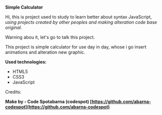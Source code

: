 **Simple Calculator** 

Hi, this is project used to study to learn better about syntax JavaScript, *using projects created by other peoples and making alteration code base original.*

Warning abou it, let's go to talk this project.

This project is simple calculator for use day in day, whose i go insert animations and alteration new graphic.

**Used technologies:**

 - HTML5
 - CSS3
 - JavaScript

Credits:

**Make by - Code Spotabarna (codespot)
[https://github.com/abarna-codespot](https://github.com/abarna-codespot)**
